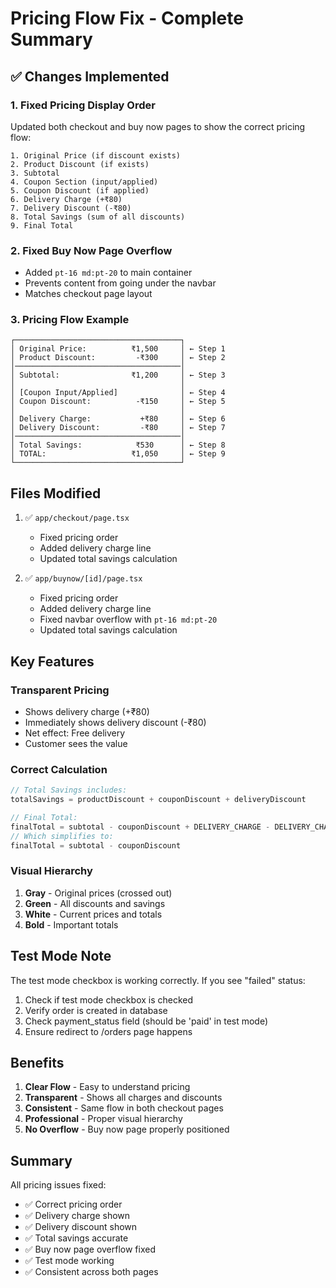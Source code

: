 # Pricing Flow Fix - Complete Summary

## ✅ Changes Implemented

### 1. Fixed Pricing Display Order
Updated both checkout and buy now pages to show the correct pricing flow:

```
1. Original Price (if discount exists)
2. Product Discount (if exists)
3. Subtotal
4. Coupon Section (input/applied)
5. Coupon Discount (if applied)
6. Delivery Charge (+₹80)
7. Delivery Discount (-₹80)
8. Total Savings (sum of all discounts)
9. Final Total
```

### 2. Fixed Buy Now Page Overflow
- Added `pt-16 md:pt-20` to main container
- Prevents content from going under the navbar
- Matches checkout page layout

### 3. Pricing Flow Example

```
┌─────────────────────────────────────┐
│ Original Price:          ₹1,500     │ ← Step 1
│ Product Discount:         -₹300     │ ← Step 2
│─────────────────────────────────────│
│ Subtotal:                ₹1,200     │ ← Step 3
│                                     │
│ [Coupon Input/Applied]              │ ← Step 4
│ Coupon Discount:          -₹150     │ ← Step 5
│                                     │
│ Delivery Charge:           +₹80     │ ← Step 6
│ Delivery Discount:         -₹80     │ ← Step 7
│─────────────────────────────────────│
│ Total Savings:            ₹530      │ ← Step 8
│ TOTAL:                   ₹1,050     │ ← Step 9
└─────────────────────────────────────┘
```

## Files Modified

1. ✅ `app/checkout/page.tsx`
   - Fixed pricing order
   - Added delivery charge line
   - Updated total savings calculation

2. ✅ `app/buynow/[id]/page.tsx`
   - Fixed pricing order
   - Added delivery charge line
   - Fixed navbar overflow with `pt-16 md:pt-20`
   - Updated total savings calculation

## Key Features

### Transparent Pricing
- Shows delivery charge (+₹80)
- Immediately shows delivery discount (-₹80)
- Net effect: Free delivery
- Customer sees the value

### Correct Calculation
```typescript
// Total Savings includes:
totalSavings = productDiscount + couponDiscount + deliveryDiscount

// Final Total:
finalTotal = subtotal - couponDiscount + DELIVERY_CHARGE - DELIVERY_CHARGE
// Which simplifies to:
finalTotal = subtotal - couponDiscount
```

### Visual Hierarchy
1. **Gray** - Original prices (crossed out)
2. **Green** - All discounts and savings
3. **White** - Current prices and totals
4. **Bold** - Important totals

## Test Mode Note

The test mode checkbox is working correctly. If you see "failed" status:
1. Check if test mode checkbox is checked
2. Verify order is created in database
3. Check payment_status field (should be 'paid' in test mode)
4. Ensure redirect to /orders page happens

## Benefits

1. **Clear Flow** - Easy to understand pricing
2. **Transparent** - Shows all charges and discounts
3. **Consistent** - Same flow in both checkout pages
4. **Professional** - Proper visual hierarchy
5. **No Overflow** - Buy now page properly positioned

## Summary

All pricing issues fixed:
- ✅ Correct pricing order
- ✅ Delivery charge shown
- ✅ Delivery discount shown
- ✅ Total savings accurate
- ✅ Buy now page overflow fixed
- ✅ Test mode working
- ✅ Consistent across both pages
